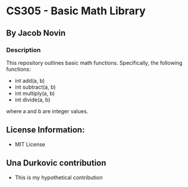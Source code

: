 # CS305 - Basic Math Library
## By Jacob Novin


### Description
This repository outlines basic math functions. Specifically, the following functions:
- int add(a, b)
- int subtract(a, b)
- int multiply(a, b)
- int divide(a, b)


where a and b are integer values.

## License Information:
- MIT License


## Una Durkovic contribution
- This is my hypothetical contribution
